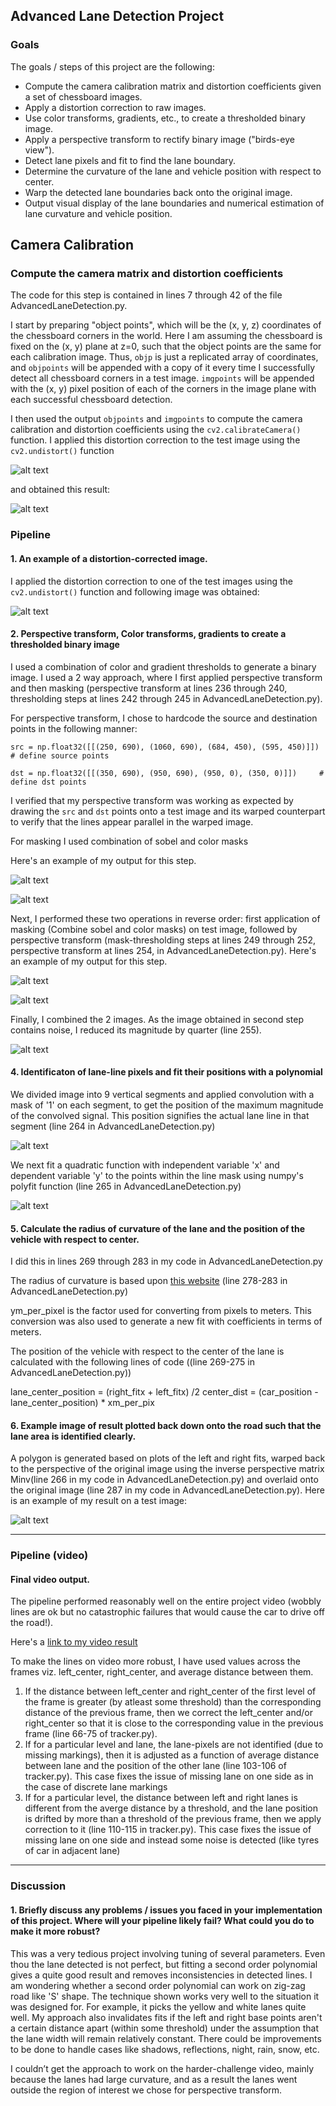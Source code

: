 ## Advanced Lane Detection Project

### Goals

The goals / steps of this project are the following:

* Compute the camera calibration matrix and distortion coefficients given a set of chessboard images.
* Apply a distortion correction to raw images.
* Use color transforms, gradients, etc., to create a thresholded binary image.
* Apply a perspective transform to rectify binary image ("birds-eye view").
* Detect lane pixels and fit to find the lane boundary.
* Determine the curvature of the lane and vehicle position with respect to center.
* Warp the detected lane boundaries back onto the original image.
* Output visual display of the lane boundaries and numerical estimation of lane curvature and vehicle position.

[//]: # (Image References)

[image1]: ./camera_cal/calibration3.jpg "Distorted"
[image2]: ./undist_calibration3.jpg "Un-distorted"
[image3]: ./test_images/test1.png "Distorted Road Image"
[image4]: ./outImg3/3_0undist.png "Undistorted Road Image"
[image5]: ./outImg3/3_20.png "Warped1 Image"
[image6]: ./outImg3/3_21.png "Masked Warped1 Image"
[image7]: ./outImg3/3_1mask.png "Mask1 Image"
[image8]: ./outImg3/3_22.png "Warped Mask1 Image"
[image9]: ./outImg3/3_2warp.png "Warp Example"
[image10]: ./outImg3/3_3mask.png "Road Estimate"
[image11]: ./outImg3/3_4road.png "Fit Visual"
[image12]: ./outImg3/3_5Lane.png "Output"
[video1]: ./project_video_output.mp4 "Video"

## Camera Calibration

### Compute the camera matrix and distortion coefficients

The code for this step is contained in lines 7 through 42 of the file  AdvancedLaneDetection.py.  

I start by preparing "object points", which will be the (x, y, z) coordinates of the chessboard corners in the world. Here I am assuming the chessboard is fixed on the (x, y) plane at z=0, such that the object points are the same for each calibration image.  Thus, `objp` is just a replicated array of coordinates, and `objpoints` will be appended with a copy of it every time I successfully detect all chessboard corners in a test image.  `imgpoints` will be appended with the (x, y) pixel position of each of the corners in the image plane with each successful chessboard detection.  

I then used the output `objpoints` and `imgpoints` to compute the camera calibration and distortion coefficients using the `cv2.calibrateCamera()` function.  I applied this distortion correction to the test image using the `cv2.undistort()` function

![alt text][image1]

and obtained this result: 

![alt text][image2]

### Pipeline

#### 1. An example of a distortion-corrected image.

I applied the distortion correction to one of the test images using the `cv2.undistort()` function and following image was obtained:

![alt text][image4]


#### 2. Perspective transform, Color transforms, gradients to create a thresholded binary image

I used a combination of color and gradient thresholds to generate a binary image. I used a 2 way approach, where I first applied perspective transform and then masking (perspective transform at lines 236 through 240, thresholding steps at lines 242 through 245 in AdvancedLaneDetection.py). 

For perspective transform, I chose to hardcode the source and destination points in the following manner:

    src = np.float32([[(250, 690), (1060, 690), (684, 450), (595, 450)]])     # define source points
    
    dst = np.float32([[(350, 690), (950, 690), (950, 0), (350, 0)]])     # define dst points
    
I verified that my perspective transform was working as expected by drawing the `src` and `dst` points onto a test image and its warped counterpart to verify that the lines appear parallel in the warped image.

For masking I used combination of sobel and color masks

Here's an example of my output for this step.  

![alt text][image5]          

![alt text][image6]


Next, I performed these two operations in reverse order: first application of masking (Combine sobel and color masks) on test image, followed by perspective transform (mask-thresholding steps at lines 249 through 252, perspective transform at lines 254,  in AdvancedLaneDetection.py).  Here's an example of my output for this step.  

![alt text][image7]           

![alt text][image8]


Finally, I combined the 2 images. As the image obtained in second step contains noise, I reduced its magnitude by quarter (line 255).

![alt text][image9]


#### 4. Identificaton of lane-line pixels and fit their positions with a polynomial

We divided image into 9 vertical segments and applied convolution with a mask of '1' on each segment, to get the position of the maximum magnitude of the convolved signal. This position signifies the actual lane line in that segment (line 264 in AdvancedLaneDetection.py)

![alt text][image10]

We next fit a quadratic function with independent variable 'x' and dependent variable 'y' to the points within the line mask using numpy's polyfit function (line 265 in AdvancedLaneDetection.py)

![alt text][image11]

#### 5. Calculate the radius of curvature of the lane and the position of the vehicle with respect to center.

I did this in lines 269 through 283 in my code in AdvancedLaneDetection.py

The radius of curvature is based upon [this website](https://www.intmath.com/applications-differentiation/8-radius-curvature.php) (line 278-283 in AdvancedLaneDetection.py)

ym_per_pixel is the factor used for converting from pixels to meters. This conversion was also used to generate a new fit with coefficients in terms of meters.

The position of the vehicle with respect to the center of the lane is calculated with the following lines of code ((line 269-275 in AdvancedLaneDetection.py))

lane_center_position = (right_fitx + left_fitx) /2
center_dist = (car_position - lane_center_position) * xm_per_pix

#### 6. Example image of result plotted back down onto the road such that the lane area is identified clearly.

A polygon is generated based on plots of the left and right fits, warped back to the perspective of the original image using the inverse perspective matrix Minv(line 266 in my code in AdvancedLaneDetection.py) and overlaid onto the original image (line 287 in my code in AdvancedLaneDetection.py).  Here is an example of my result on a test image:

![alt text][image12]

---

### Pipeline (video)

#### Final video output.  
The pipeline performed reasonably well on the entire project video (wobbly lines are ok but no catastrophic failures that would cause the car to drive off the road!).

Here's a [link to my video result](./project_video_output.mp4)

To make the lines on video more robust, I have used values across the frames viz. left_center, right_center, and average distance between them. 
1) If the distance between left_center and right_center of the first level of the frame is greater (by atleast some threshold) than the corresponding distance of the previous frame, then we correct the left_center and/or right_center so that it is close to the corresponding value in the previous frame (line 66-75 of tracker.py).
2) If for a particular level and lane, the lane-pixels are not identified (due to missing markings), then it is adjusted as a function of average distance between lane and the position of the other lane (line 103-106 of tracker.py). This case fixes the issue of missing lane on one side as in the case of discrete lane markings
3) If for a particular level, the distance between left and right lanes is different from the averge distance by a threshold, and the lane position is drifted by more than a threshold of the previous frame, then we apply correction to it (line 110-115 in tracker.py). This case fixes the issue of missing lane on one side and instead some noise is detected (like tyres of car in adjacent lane)

---

### Discussion

#### 1. Briefly discuss any problems / issues you faced in your implementation of this project.  Where will your pipeline likely fail?  What could you do to make it more robust?

This was a very tedious project involving tuning of several parameters. Even thou the lane detected is not perfect, but fitting a second order polynomial gives a quite good result and removes inconsistencies in detected lines. I am wondering whether a second order polynomial can work on zig-zag road like 'S' shape. The technique shown works very well to the situation it was designed for. For example, it picks the yellow and white lanes quite well. My approach also invalidates fits if the left and right base points aren't a certain distance apart (within some threshold) under the assumption that the lane width will remain relatively constant.
There could be improvements to be done to handle cases like shadows, reflections, night, rain, snow, etc.

I couldn’t get the approach to work on the harder-challenge video, mainly because the lanes had large curvature, and as a result the lanes went outside the region of interest we chose for perspective transform. 
